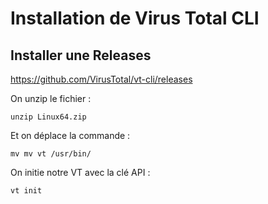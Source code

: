 #  Installation de Virus Total CLI

## Installer une Releases

https://github.com/VirusTotal/vt-cli/releases

On unzip le fichier :

`unzip Linux64.zip`

Et on déplace la commande :

`mv mv vt /usr/bin/`

On initie notre VT avec la clé API :

`vt init`
